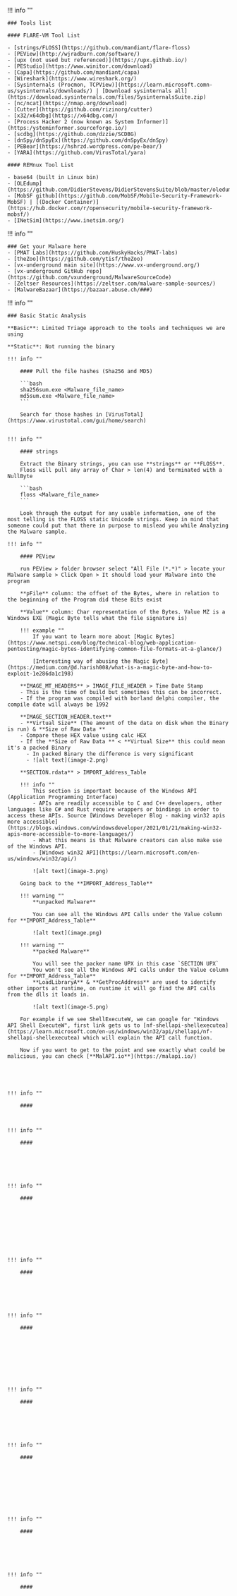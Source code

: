 !!! info ""

    ### Tools list

    #### FLARE-VM Tool List

    - [strings/FLOSS](https://github.com/mandiant/flare-floss)
    - [PEView](http://wjradburn.com/software/)
    - [upx (not used but referenced)](https://upx.github.io/)
    - [PEStudio](https://www.winitor.com/download)
    - [Capa](https://github.com/mandiant/capa)
    - [Wireshark](https://www.wireshark.org/)
    - [Sysinternals (Procmon, TCPView)](https://learn.microsoft.comn-us/sysinternals/downloads/) | [Download sysinternals all](https://download.sysinternals.com/files/SysinternalsSuite.zip)
    - [nc/ncat](https://nmap.org/download)
    - [Cutter](https://github.com/rizinorg/cutter)
    - [x32/x64dbg](https://x64dbg.com/)
    - [Process Hacker 2 (now known as System Informer)](https:/ysteminformer.sourceforge.io/)
    - [scdbg](https://github.com/dzzie/SCDBG)
    - [dnSpy/dnSpyEx](https://github.com/dnSpyEx/dnSpy)
    - [PEBear](https://hshrzd.wordpress.com/pe-bear/)
    - [YARA](https://github.com/VirusTotal/yara)

    #### REMnux Tool List

    - base64 (built in Linux bin)
    - [OLEdump](https://github.com/DidierStevens/DidierStevensSuite/blob/master/oledump.py)
    - [MobSF github](https://github.com/MobSF/Mobile-Security-Framework-MobSF) | [(Docker Container)](https://hub.docker.com/r/opensecurity/mobile-security-framework-mobsf/)
	- [INetSim](https://www.inetsim.org/)


!!! info ""

    ### Get your Malware here
    - [PMAT Labs](https://github.com/HuskyHacks/PMAT-labs)
    - [theZoo](https://github.com/ytisf/theZoo)
    - [vx-underground main site](https://www.vx-underground.org/)
    - [vx-underground GitHub repo](https://github.com/vxunderground/MalwareSourceCode)
    - [Zeltser Resources](https://zeltser.com/malware-sample-sources/)
    - [MalwareBazaar](https://bazaar.abuse.ch/###)



!!! info ""

    ### Basic Static Analysis

    **Basic**: Limited Triage approach to the tools and techniques we are using

    **Static**: Not running the binary

    !!! info ""
        
        #### Pull the file hashes (Sha256 and MD5)

        ```bash
        sha256sum.exe <Malware_file_name>
        md5sum.exe <Malware_file_name>
        ```

        Search for those hashes in [VirusTotal](https://www.virustotal.com/gui/home/search)


    !!! info ""

        #### strings

        Extract the Binary strings, you can use **strings** or **FLOSS**.
        Floss will pull any array of Char > len(4) and terminated with a NullByte

        ```bash
        floss <Malware_file_name>
        ```

        Look through the output for any usable information, one of the most telling is the FLOSS static Unicode strings. Keep in mind that someone could put that there in purpose to mislead you while Analyzing the Malware sample.

    !!! info ""

        #### PEView
        
        run PEView > folder browser select "All File (*.*)" > locate your Malware sample > Click Open > It should load your Malware into the program

        **pFile** column: the offset of the Bytes, where in relation to the beginning of the Program did these Bits exist

        **Value** column: Char representation of the Bytes. Value MZ is a Windows EXE (Magic Byte tells what the file signature is)

        !!! example ""
            If you want to learn more about [Magic Bytes](https://www.netspi.com/blog/technical-blog/web-application-pentesting/magic-bytes-identifying-common-file-formats-at-a-glance/)

            [Interesting way of abusing the Magic Byte](https://medium.com/@d.harish008/what-is-a-magic-byte-and-how-to-exploit-1e286da1c198)

        **IMAGE_MT_HEADERS** > IMAGE_FILE_HEADER > Time Date Stamp
        - This is the time of build but sometimes this can be incorrect.
        - If the program was compiled with borland delphi compiler, the compile date will always be 1992
        
        **IMAGE_SECTION_HEADER.text**
        - **Virtual Size** (The amount of the data on disk when the Binary is run) & **Size of Raw Data **
        - Compare these HEX value using calc HEX
        - If the **Size of Raw Data ** < **Virtual Size** this could mean it's a packed Binary
          - In packed Binary the difference is very significant
          - ![alt text](image-2.png)

        **SECTION.rdata** > IMPORT_Address_Table
        
        !!! info ""
            This section is important because of the Windows API (Application Programming Interface)
            - APIs are readily accessible to C and C++ developers, other languages like C# and Rust require wrappers or bindings in order to access these APIs. Source [Windows Developer Blog - making win32 apis more accessible](https://blogs.windows.com/windowsdeveloper/2021/01/21/making-win32-apis-more-accessible-to-more-languages/)
            - What this means is that Malware creators can also make use of the Windows API.
            - [Windows win32 API](https://learn.microsoft.com/en-us/windows/win32/api/)
            
            ![alt text](image-3.png)

        Going back to the **IMPORT_Address_Table**
        
        !!! warning ""
            **unpacked Malware**
            
            You can see all the Windows API Calls under the Value column for **IMPORT_Address_Table**

            ![alt text](image.png)        

        !!! warning ""
            **packed Malware**

            You will see the packer name UPX in this case `SECTION UPX`
            You won't see all the Windows API calls under the Value column for **IMPORT_Address_Table**
            **LoadLibraryA** & **GetProcAddress** are used to identify other imports at runtime, on runtime it will go find the API calls from the dlls it loads in.

            ![alt text](image-5.png)

        For example if we see ShellExecuteW, we can google for "Windows API Shell ExecuteW", first link gets us to [nf-shellapi-shellexecutea](https://learn.microsoft.com/en-us/windows/win32/api/shellapi/nf-shellapi-shellexecutea) which will explain the API call function.

        Now if you want to get to the point and see exactly what could be malicious, you can check [**MalAPI.io**](https://malapi.io/)





    !!! info ""

        #### 



    !!! info ""

        #### 






    !!! info ""

        #### 









    !!! info ""

        #### 






    !!! info ""

        #### 









    !!! info ""

        #### 






    !!! info ""

        #### 









    !!! info ""

        #### 






    !!! info ""

        #### 




